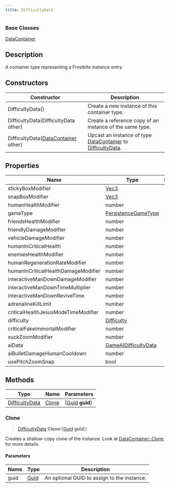 ```yaml
---
title: DifficultyData
---
```

### Base Classes

[DataContainer](/vext/ref/shared/class/datacontainer)

## Description

A container type representing a Frostbite instance entry.

## Constructors

| Constructor                                                               | Description                                                                                                         |
| ------------------------------------------------------------------------- | ------------------------------------------------------------------------------------------------------------------- |
| DifficultyData()                                                          | Create a new instance of this container type.                                                                       |
| DifficultyData(DifficultyData other)                                      | Create a reference copy of an instance of the same type.                                                            |
| DifficultyData([DataContainer](/vext/ref/shared/class/datacontainer) other) | Upcast an instance of type [DataContainer](/vext/ref/shared/class/datacontainer) to [DifficultyData](DifficultyData). |

## Properties

| Name                                | Type                                         | Description |
| ----------------------------------- | -------------------------------------------- | ----------- |
| stickyBoxModifier                   | [Vec3](/vext/ref/shared/class/vec3)            |             |
| snapBoxModifier                     | [Vec3](/vext/ref/shared/class/vec3)            |             |
| humanHealthModifier                 | number                                       |             |
| gameType                            | [PersistenceGameType](PersistenceGameType)   |             |
| friendsHealthModifier               | number                                       |             |
| friendlyDamageModifier              | number                                       |             |
| vehicleDamageModifier               | number                                       |             |
| humanInCriticalHealth               | number                                       |             |
| enemiesHealthModifier               | number                                       |             |
| humanRegenerationRateModifier       | number                                       |             |
| humanInCriticalHealthDamageModifier | number                                       |             |
| interactiveManDownDamageModifier    | number                                       |             |
| interactiveManDownTimeMultiplier    | number                                       |             |
| interactiveManDownReviveTime        | number                                       |             |
| adrenalineKillLimit                 | number                                       |             |
| criticalHealthJesusModeTimeModifier | number                                       |             |
| difficulty                          | [Difficulty](Difficulty)                     |             |
| criticalFakeImmortalModifier        | number                                       |             |
| suckZoomModifier                    | number                                       |             |
| aiData                              | [GameAIDifficultyData](GameAIDifficultyData) |             |
| aiBulletDamageHumanCooldown         | number                                       |             |
| usePitchZoomSnap                    | bool                                         |             |

## Methods

| Type                             | Name            | Parameters                                     |
| -------------------------------- | --------------- | ---------------------------------------------- |
| [DifficultyData](DifficultyData) | [Clone](#clone) | \[[Guid](/vext/ref/shared/class/guid) **guid**\] |

### Clone

> [DifficultyData](DifficultyData) **Clone**(\[[Guid](/vext/ref/shared/class/guid) **guid**\])

Creates a shallow-copy clone of the instance. Look at [DataContainer::Clone](/vext/ref/shared/class/datacontainer#clone) for more details.

#### Parameters

| Name | Type         | Description                                 |
| ---- | ------------ | ------------------------------------------- |
| guid | [Guid](Guid) | An optional GUID to assign to the instance. |
